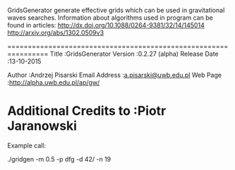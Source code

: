 GridsGenerator generate effective grids which can be used 
in gravitational waves searches. Information about algorithms 
used in program can be found in articles:
http://dx.doi.org/10.1088/0264-9381/32/14/145014
http://arxiv.org/abs/1302.0509v3				


================================================================
Title                   :GridsGenerator
Version                 :0.2.27 (alpha)
Release Date            :13-10-2015

Author			:Andrzej Pisarski
Email Address           :a.pisarski@uwb.edu.pl
Web Page                :http://alpha.uwb.edu.pl/ap/gw/

Additional Credits to   :Piotr Jaranowski
================================================================

Example call: 

./gridgen -m 0.5 -p dfg -d 42/ -n 19

